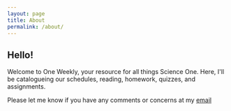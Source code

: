 ```yaml
---
layout: page
title: About
permalink: /about/
---
```


## Hello!

Welcome to One Weekly, your resource for all things Science One. Here, I'll be catalogueing our schedules, reading, homework, quizzes, and assignments.

Please let me know if you have any comments or concerns at my [email](mailto:jocelyndbaker@gmail.com)